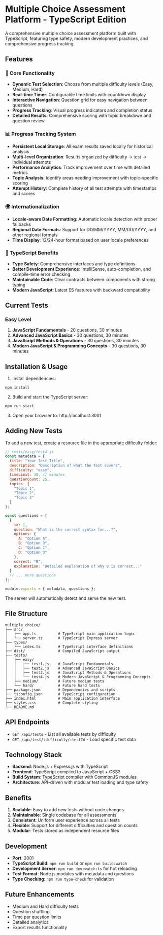 # Multiple Choice Assessment Platform - TypeScript Edition

A comprehensive multiple choice assessment platform built with TypeScript, featuring type safety, modern development practices, and comprehensive progress tracking.

## Features

### 🎯 Core Functionality
- **Dynamic Test Selection**: Choose from multiple difficulty levels (Easy, Medium, Hard)
- **Real-time Timer**: Configurable time limits with countdown display
- **Interactive Navigation**: Question grid for easy navigation between questions
- **Progress Tracking**: Visual progress indicators and completion status
- **Detailed Results**: Comprehensive scoring with topic breakdown and question review

### 📊 Progress Tracking System
- **Persistent Local Storage**: All exam results saved locally for historical analysis
- **Multi-level Organization**: Results organized by difficulty → test → individual attempts
- **Performance Analytics**: Track improvement over time with detailed metrics
- **Topic Analysis**: Identify areas needing improvement with topic-specific scoring
- **Attempt History**: Complete history of all test attempts with timestamps and scores

### 🌍 Internationalization
- **Locale-aware Date Formatting**: Automatic locale detection with proper fallbacks
- **Regional Date Formats**: Support for DD/MM/YYYY, MM/DD/YYYY, and other regional formats
- **Time Display**: 12/24-hour format based on user locale preferences

### 🔧 TypeScript Benefits
- **Type Safety**: Comprehensive interfaces and type definitions
- **Better Development Experience**: IntelliSense, auto-completion, and compile-time error checking
- **Maintainable Code**: Clear contracts between components with strong typing
- **Modern JavaScript**: Latest ES features with backward compatibility

## Current Tests

### Easy Level
1. **JavaScript Fundamentals** - 20 questions, 30 minutes
2. **Advanced JavaScript Basics** - 30 questions, 30 minutes  
3. **JavaScript Methods & Operations** - 30 questions, 30 minutes
4. **Modern JavaScript & Programming Concepts** - 30 questions, 30 minutes

## Installation & Usage

1. Install dependencies:
```bash
npm install
```

2. Build and start the TypeScript server:
```bash
npm run start
```

3. Open your browser to: http://localhost:3001

## Adding New Tests

To add a new test, create a resource file in the appropriate difficulty folder:

```javascript
// tests/easy/test4.js
const metadata = {
  title: "Your Test Title",
  description: "Description of what the test covers",
  difficulty: "easy",
  timeLimit: 30, // minutes
  questionCount: 25,
  topics: [
    "Topic 1",
    "Topic 2",
    "Topic 3"
  ]
};

const questions = [
  {
    id: 1,
    question: "What is the correct syntax for...?",
    options: {
      A: "Option A",
      B: "Option B",
      C: "Option C", 
      D: "Option D"
    },
    correct: "B",
    explanation: "Detailed explanation of why B is correct..."
  }
  // ... more questions
];

module.exports = { metadata, questions };
```

The server will automatically detect and serve the new test.

## File Structure

```
multiple_choice/
├── src/
│   ├── app.ts          # TypeScript main application logic
│   └── server.ts       # TypeScript Express server
├── types/
│   └── index.ts        # TypeScript interface definitions
├── dist/               # Compiled JavaScript output
├── tests/
│   ├── easy/
│   │   ├── test1.js    # JavaScript Fundamentals
│   │   ├── test2.js    # Advanced JavaScript Basics
│   │   ├── test3.js    # JavaScript Methods & Operations
│   │   └── test4.js    # Modern JavaScript & Programming Concepts
│   ├── medium/         # Future medium tests
│   └── hard/           # Future hard tests
├── package.json        # Dependencies and scripts
├── tsconfig.json       # TypeScript configuration
├── index.html          # Main application interface
├── styles.css          # Complete styling
└── README.md
```

## API Endpoints

- `GET /api/tests` - List all available tests by difficulty
- `GET /api/test/:difficulty/:testId` - Load specific test data

## Technology Stack

- **Backend**: Node.js + Express.js with TypeScript
- **Frontend**: TypeScript compiled to JavaScript + CSS3
- **Build System**: TypeScript compiler with CommonJS modules
- **Architecture**: API-driven with modular test loading and type safety

## Benefits

1. **Scalable**: Easy to add new tests without code changes
2. **Maintainable**: Single codebase for all assessments
3. **Consistent**: Uniform user experience across all tests
4. **Flexible**: Support for different difficulties and question counts
5. **Modular**: Tests stored as independent resource files

## Development

- **Port**: 3001
- **TypeScript Build**: `npm run build` or `npm run build:watch`
- **Development Server**: `npm run dev:watch:ts` for hot reloading
- **Test Format**: Node.js modules with metadata and questions
- **Type Checking**: `npm run type-check` for validation

## Future Enhancements

- Medium and Hard difficulty tests
- Question shuffling
- Time per question limits
- Detailed analytics
- Export results functionality